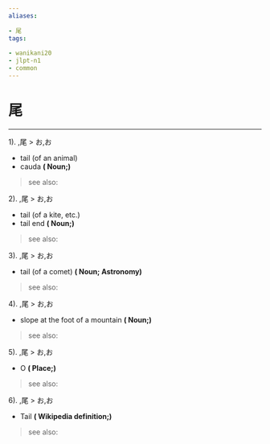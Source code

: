 ```yaml
---
aliases:
    
- 尾
tags:
    
- wanikani20
- jlpt-n1
- common
---
```


# 尾
---
1).
,尾 > お,お

- tail (of an animal)
- cauda
**( Noun;)**
> see also: 
            
2).
,尾 > お,お

- tail (of a kite, etc.)
- tail end
**( Noun;)**
> see also: 
            
3).
,尾 > お,お

- tail (of a comet)
**( Noun; Astronomy)**
> see also: 
            
4).
,尾 > お,お

- slope at the foot of a mountain
**( Noun;)**
> see also: 
            
5).
,尾 > お,お

- O
**( Place;)**
> see also: 
            
6).
,尾 > お,お

- Tail
**( Wikipedia definition;)**
> see also: 
            